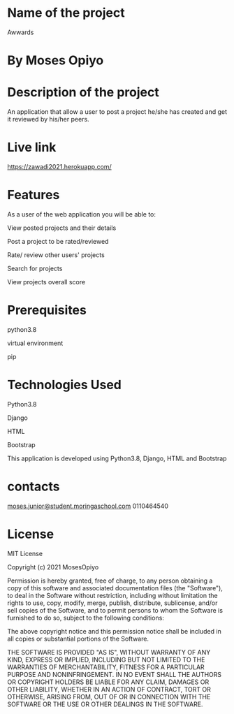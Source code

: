 # Name of the project
Awwards

# By Moses Opiyo

# Description of the project
An application that allow a user to post a project he/she has created and get it reviewed by his/her peers.

# Live link
https://zawadi2021.herokuapp.com/

# Features
As a user of the web application you will be able to:

View posted projects and their details

Post a project to be rated/reviewed

Rate/ review other users' projects

Search for projects 

View projects overall score

# Prerequisites
python3.8

virtual environment

pip



# Technologies Used
Python3.8

Django

HTML

Bootstrap

This application is developed using Python3.8, Django, HTML and Bootstrap

# contacts
moses.junior@student.moringaschool.com
0110464540

# License
MIT License

Copyright (c) 2021 MosesOpiyo

Permission is hereby granted, free of charge, to any person obtaining a copy of this software and associated documentation files (the "Software"), to deal in the Software without restriction, including without limitation the rights to use, copy, modify, merge, publish, distribute, sublicense, and/or sell copies of the Software, and to permit persons to whom the Software is furnished to do so, subject to the following conditions:

The above copyright notice and this permission notice shall be included in all copies or substantial portions of the Software.

THE SOFTWARE IS PROVIDED "AS IS", WITHOUT WARRANTY OF ANY KIND, EXPRESS OR IMPLIED, INCLUDING BUT NOT LIMITED TO THE WARRANTIES OF MERCHANTABILITY, FITNESS FOR A PARTICULAR PURPOSE AND NONINFRINGEMENT. IN NO EVENT SHALL THE AUTHORS OR COPYRIGHT HOLDERS BE LIABLE FOR ANY CLAIM, DAMAGES OR OTHER LIABILITY, WHETHER IN AN ACTION OF CONTRACT, TORT OR OTHERWISE, ARISING FROM, OUT OF OR IN CONNECTION WITH THE SOFTWARE OR THE USE OR OTHER DEALINGS IN THE SOFTWARE.
